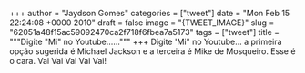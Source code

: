 
+++
author = "Jaydson Gomes"
categories = ["tweet"]
date = "Mon Feb 15 22:24:08 +0000 2010"
draft = false
image = "{TWEET_IMAGE}"
slug = "62051a48f15ac59092470ca2f718f6fbea7a5173"
tags = ["tweet"]
title = """Digite "Mi" no Youtube......"""
+++
Digite 'Mi" no Youtube... a primeira opção sugerida é Michael Jackson e a terceira é Mike de Mosqueiro. Esse é o cara. Vai Vai Vai Vai Vai!
